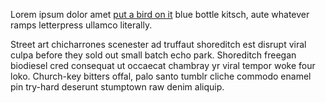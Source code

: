 Lorem ipsum dolor amet [put a bird on it](https://www.andrew.cmu.edu/user/nicolasc/publications/Christin-WWW13.pdf) blue bottle kitsch, aute whatever ramps letterpress ullamco literally.


Street art chicharrones scenester ad truffaut shoreditch est disrupt viral culpa before they sold out small batch echo park. Shoreditch freegan biodiesel cred consequat ut occaecat chambray yr viral tempor woke four loko. Church-key bitters offal, palo santo tumblr cliche commodo enamel pin try-hard deserunt stumptown raw denim aliquip.

